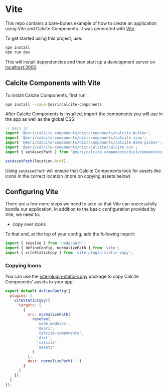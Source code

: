 # Vite

This repo contains a bare-bones example of how to create an application using Vite and Calcite Components. It was generated with [Vite](https://vitejs.dev/).

To get started using this project, use:

```sh
npm install
npm run dev
```

This will install dependencies and then start up a development server on [localhost:3000](http://localhost:3000).

## Calcite Components with Vite

To install Calcite Components, first run:

```sh
npm install --save @esri/calcite-components
```

After Calcite Components is installed, import the components you will use in the app as well as the global CSS:

```js
// main.js
import '@esri/calcite-components/dist/components/calcite-button';
import '@esri/calcite-components/dist/components/calcite-icon';
import '@esri/calcite-components/dist/components/calcite-date-picker';
import '@esri/calcite-components/dist/calcite/calcite.css';
import { setAssetPath } from '@esri/calcite-components/dist/components';

setAssetPath(location.href);
```

Using `setAssetPath` will ensure that Calcite Components look for assets like icons in the correct location (more on copying assets below).

## Configuring Vite

There are a few more steps we need to take so that Vite can successfully bundle our application. In addition to the basic configuration provided by Vite, we need to:

- copy over icons

To that end, at the top of your config, add the following import:

```js
import { resolve } from 'node:path';
import { defineConfig, normalizePath } from 'vite';
import { viteStaticCopy } from 'vite-plugin-static-copy';
```

### Copying Icons

You can use the [vite-plugin-static-copy] package to copy Calcite Components' assets to your app:

```js
export default defineConfig({
  plugins: [
    viteStaticCopy({
      targets: [
        {
          src: normalizePath(
            resolve(
              'node_modules',
              '@esri',
              'calcite-components',
              'dist',
              'calcite',
              'assets'
            )
          ),
          dest: normalizePath('.')
        }
      ]
    })
  ]
});
```

[vite-plugin-static-copy]: https://github.com/sapphi-red/vite-plugin-static-copy
